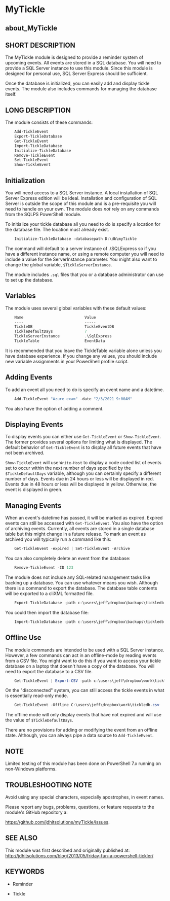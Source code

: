 ﻿# MyTickle

## about_MyTickle

## SHORT DESCRIPTION

The MyTickle module is designed to provide a reminder system of upcoming events. All events are stored in a SQL database. You will need to provide a SQL Server instance to use this module. Since this module is designed for personal use, SQL Server Express should be sufficient.

Once the database is initialized, you can easily add and display tickle events. The module also includes commands for managing the database itself.

## LONG DESCRIPTION

The module consists of these commands:

```powershell
    Add-TickleEvent
    Export-TickleDatabase
    Get-TickleEvent
    Import-TickleDatabase
    Initialize-TickleDatabase
    Remove-TickleEvent
    Set-TickleEvent
    Show-TickleEvent
```

## Initialization

You will need access to a SQL Server instance. A local installation of SQL Server Express edition will be ideal. Installation and configuration of SQL Server is outside the scope of this module and is a pre-requisite you will need to handle on your own. The module does *not* rely on any commands from the SQLPS PowerShell module.

To initialize your tickle database all you need to do is specify a location for the database file. The location must already exist.

```powershell
    Initialize-TickleDatabase -databasepath D:\db\myTickle
```

The command will default to a server instance of .\SQLExpress so if you have a different instance name, or using a remote computer you will need to include a value for the ServerInstance parameter. You might also want to change the global variable, `$TickleServerInstance`.

The module includes `.sql` files that you or a database administrator can use to set up the database.

## Variables

The module uses several global variables with these default values:

```powershell
    Name                           Value
    ----                           -----
    TickleDB                       TickleEventDB
    TickleDefaultDays              7
    TickleServerInstance           .\SqlExpress
    TickleTable                    EventData
```

It is recommended that you leave the TickleTable variable alone unless you have database experience. If you change any values, you should include new variable assignments in your PowerShell profile script.

## Adding Events

To add an event all you need to do is specify an event name and a datetime.

```powershell
    Add-TickleEvent "Azure exam" -date "2/3/2021 9:00AM"
```

You also have the option of adding a comment.

## Displaying Events

To display events you can either use `Get-TickleEvent` or `Show-TickleEvent`. The former provides several options for limiting what is displayed. The default behavior of `Get-TickleEvent` is to display all future events that have not been archived.

`Show-TickleEvent` will use `Write-Host` to display a code coded list of events set to occur within the next number of days specified by the `$TickleDefaultDays` variable, although you can certainly specify a different number of days. Events due in 24 hours or less will be displayed in red. Events due in 48 hours or less will be displayed in yellow. Otherwise, the event is displayed in green.

## Managing Events

When an event's datetime has passed, it will be marked as expired. Expired events can still be accessed with `Get-TickleEvent`. You also have the option of archiving events. Currently, all events are stored in a single database table but this might change in a future release. To mark an event as archived you will typically run a command like this:

```powershell
    Get-TickleEvent -expired | Set-TickleEvent -Archive
```

You can also completely delete an event from the database:

```powershell
    Remove-TickleEvent -ID 123
```

The module does not include any SQL-related management tasks like backing up a database. You can use whatever means you wish. Although there is a command to export the database. The database table contents will be exported to a cliXML formatted file.

```powershell
    Export-TickleDatabase -path c:\users\jeff\dropbox\backups\tickledb.xml
```

You could then import the database file:

```powershell
    Import-TickleDatabase -path c:\users\jeff\dropbox\backups\tickledb.xml
```

## Offline Use

The module commands are intended to be used with a SQL Server instance. However, a few commands can act in an offline-mode by reading events from a CSV file. You might want to do this if you want to access your tickle database on a laptop that doesn't have a copy of the database. You will need to export the database to a CSV file.

```powershell
    Get-TickleEvent | Export-CSV -path c:\users\jeff\dropbox\work\tickledb.csv
```

On the "disconnected" system, you can still access the tickle events in what is essentially read-only mode.

```powershell
    Get-TickleEvent -Offline C:\users\jeff\dropbox\work\tickledb.csv
```

The offline mode will only display events that have not expired and will use the value of `$TickleDefaultDays`.

There are no provisions for adding or modifying the event from an offline state. Although, you can always pipe a data source to `Add-TickleEvent`.

## NOTE

Limited testing of this module has been done on PowerShell 7.x running on non-Windows platforms.

## TROUBLESHOOTING NOTE

Avoid using any special characters, especially apostrophes, in event names.

Please report any bugs, problems, questions, or feature requests to the module's GitHub repository a:

https://github.com/jdhitsolutions/myTickle/issues.

## SEE ALSO

This module was first described and originally published at:
http://jdhitsolutions.com/blog/2013/05/friday-fun-a-powershell-tickler/

## KEYWORDS

- Reminder

- Tickle
